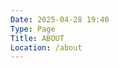 ```yaml
---
Date: 2025-04-28 19:40
Type: Page
Title: ABOUT
Location: /about
---
```


<!-- # ABOUT

---

#### It's all about me.

---
